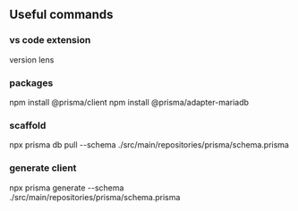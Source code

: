 ## Useful commands
### vs code extension
version lens
### packages
npm install @prisma/client
npm install @prisma/adapter-mariadb
### scaffold
npx prisma db pull --schema ./src/main/repositories/prisma/schema.prisma
### generate client
npx prisma generate --schema ./src/main/repositories/prisma/schema.prisma 